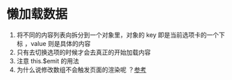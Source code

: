 # 懒加载数据

1. 将不同的内容列表向拆分到一个对象里，对象的 key 即是当前选项卡的一个下标 ，value 则是具体的内容
2. 只有去切换选项的时候才会去真正的开始加载内容
3. 注意 this.$emit 的用法 
4. 为什么说修改数组不会触发页面的渲染呢 ？[参考](https://cn.vuejs.org/v2/guide/list.html#%E6%B3%A8%E6%84%8F%E4%BA%8B%E9%A1%B9)